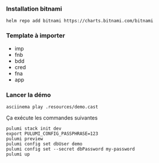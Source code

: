 ### Installation bitnami

```shell
helm repo add bitnami https://charts.bitnami.com/bitnami
```

### Template à importer
* imp
* fnb
* bdd
* cred
* fna
* app

### Lancer la démo
```
asciinema play .resources/demo.cast
```

Ça exécute les commandes suivantes
```
pulumi stack init dev
export PULUMI_CONFIG_PASSPHRASE=123
pulumi preview
pulumi config set dbUser demo
pulumi config set --secret dbPassword my-password
pulumi up
```
